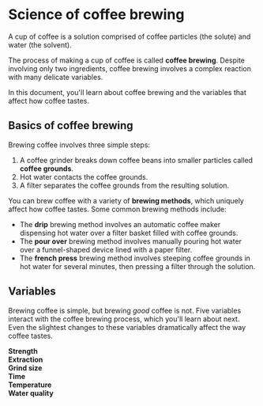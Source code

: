 # Science of coffee brewing 

A cup of coffee is a solution comprised of coffee particles (the solute) and water (the solvent).

The process of making a cup of coffee is called **coffee brewing**. Despite involving only two ingredients, coffee brewing involves a complex reaction with many delicate variables.

In this document, you'll learn about coffee brewing and the variables that affect how coffee tastes. 

## Basics of coffee brewing     
Brewing coffee involves three simple steps: 
1. A coffee grinder breaks down coffee beans into smaller particles called **coffee grounds**. 
2. Hot water contacts the coffee grounds. 
3. A filter separates the coffee grounds from the resulting solution.  
 
You can brew coffee with a variety of **brewing methods**, which uniquely affect how coffee tastes. Some common brewing methods include: 
- The **drip** brewing method involves an automatic coffee maker dispensing hot water over a filter basket filled with coffee grounds. 
- The **pour over** brewing method involves manually pouring hot water over a funnel-shaped device lined with a paper filter. 
- The **french press** brewing method involves steeping coffee grounds in hot water for several minutes, then pressing a filter through the solution. 

## Variables 
Brewing coffee is simple, but brewing *good* coffee is not. Five variables interact with the coffee brewing process, which you'll learn about next. Even the slightest changes to these variables dramatically affect the way coffee tastes. 

**Strength**<br>
**Extraction**<br> 
**Grind size**<br> 
**Time**<br> 
**Temperature**<br> 
**Water quality**<br> 
